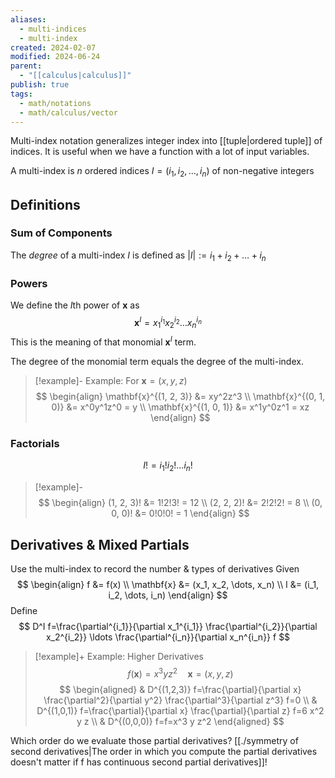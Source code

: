 ```yaml
---
aliases:
  - multi-indices
  - multi-index
created: 2024-02-07
modified: 2024-06-24
parent:
  - "[[calculus|calculus]]"
publish: true
tags:
  - math/notations
  - math/calculus/vector
---
```

Multi-index notation generalizes integer index into [[tuple|ordered tuple]] of indices. It is useful when we have a function with a lot of input variables.

A multi-index is $n$ ordered indices $I = (i_1, i_2, \dots, i_n)$ of non-negative integers

## Definitions
### Sum of Components
The *degree* of a multi-index $I$ is defined as $|I| := i_1 + i_2 + \dots + i_n$

### Powers
We define the $I$th power of $\mathbf{x}$ as
$$
\mathbf{x}^I = x_1^{i_1} x_2^{i_2} \dots x_n^{i_n}
$$
This is the meaning of that monomial $\mathbf{x}^I$ term.

The degree of the monomial term equals the degree of the multi-index.

> [!example]- Example: For $\mathbf{x} = (x, y, z)$
> $$
> \begin{align}
> \mathbf{x}^{(1, 2, 3)} &= xy^2z^3 \\
> \mathbf{x}^{(0, 1, 0)} &= x^0y^1z^0 = y \\
> \mathbf{x}^{(1, 0, 1)} &= x^1y^0z^1 = xz
> \end{align}
> $$

### Factorials
$$
I! = i_1! i_2! \dots i_n!
$$
> [!example]-
> $$
> \begin{align}
> (1, 2, 3)! &= 1!2!3! = 12 \\
> (2, 2, 2)! &= 2!2!2! = 8 \\
> (0, 0, 0)! &= 0!0!0! = 1
> \end{align}
> $$

## Derivatives & Mixed Partials
Use the multi-index to record the number & types of derivatives
Given
$$
\begin{align}
f &= f(x) \\
\mathbf{x} &= (x_1, x_2, \dots, x_n) \\
I &= (i_1, i_2, \dots, i_n)
\end{align}
$$
Define
$$
D^I f=\frac{\partial^{i_1}}{\partial x_1^{i_1}} \frac{\partial^{i_2}}{\partial x_2^{i_2}} \ldots \frac{\partial^{i_n}}{\partial x_n^{i_n}} f
$$
> [!example]+ Example: Higher Derivatives
> $$
> f(\mathbf{x}) = x^3yz^2 \quad \mathbf{x} = (x, y, z)
> $$
> $$
> \begin{aligned}
> & D^{(1,2,3)} f=\frac{\partial}{\partial x} \frac{\partial^2}{\partial y^2} \frac{\partial^3}{\partial z^3} f=0 \\
> & D^{(1,0,1)} f=\frac{\partial}{\partial x} \frac{\partial}{\partial z} f=6 x^2 y z \\
> & D^{(0,0,0)} f=f=x^3 y z^2
> \end{aligned}
> $$

Which order do we evaluate those partial derivatives? [[./symmetry of second derivatives|The order in which you compute the partial derivatives doesn't matter if f has continuous second partial derivatives]]!